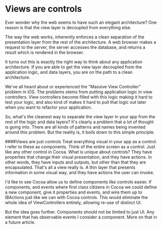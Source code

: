 # Views are controls

Ever wonder why the web seems to have such an elegant architecture? One reason is that the view layer is decoupled from everything else.

The way the web works, inherently enforces a clean separation of the presentation layer from the rest of the architecture. A web browser makes a request to the server, the server accesses the database, and returns a result which is rendered in the browser. 

It turns out this is exactly the right way to think about any application architecture. If you are able to get the view layer decoupled from the application logic, and data layers, you are on the path to a clean architecture.

We've all heard about or experienced the "Massive View Controller" problem in iOS. The problems stems from putting application logic in view controllers. View controllers become filled with this logic making it hard to test your logic, and also kind of makes it hard to pull that logic out later when you want to refactor your application.

So, what's the cleanest way to separate the view layer in your app from the rest of the logic and data layers? It's clearly a problem that a lot of thought is going into. There are all kinds of patterns and names being invented around this problem. But the reality is, it boils down to this simple principle. 

####Views are just controls
Treat everything visual in your app as a control. I refer to these as components. Think of the entire screen as a control. Just like any other control in Cocoa. What is unique about controls? They have properties that change their visual presentation, and they have actions. In other words, they have inputs and outputs, but other than that they are encapsulated. That's all a view really is. A thin layer that presents information in some visual way, and they have actions the user can invoke.

I'd like to see Cocoa allow us to define components like controls easier. If components, and events where first class citizens in Cocoa we could define a new component, give it properties and events, and wire them up to IBActions just like we can with Cocoa controls. This would eliminate the whole idea of ViewControllers entirely, allowing re-use of distinct UI.

But the idea goes further. Components should not be limited to just UI. Any element that has observable events I consider a component. More on that in a future article.
